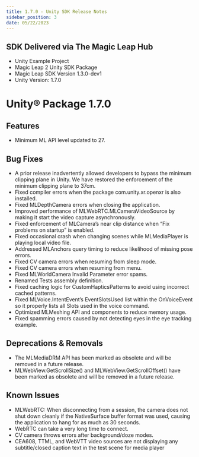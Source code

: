 ```yaml
---
title: 1.7.0 - Unity SDK Release Notes
sidebar_position: 3
date: 05/22/2023
---
```


## SDK Delivered via The Magic Leap Hub

- Unity Example Project
- Magic Leap 2 Unity SDK Package
- Magic Leap SDK Version 1.3.0-dev1
- Unity Version: 1.7.0

# Unity® Package 1.7.0

## Features

- Minimum ML API level updated to 27.

## Bug Fixes

- A prior release inadvertently allowed developers to bypass the minimum clipping plane in Unity. We have restored the enforcement of the minimum clipping plane to 37cm.
- Fixed compiler errors when the package com.unity.xr.openxr is also installed.
- Fixed MLDepthCamera errors when closing the application.
- Improved performance of MLWebRTC.MLCameraVideoSource by making it start the video capture asynchronously.
- Fixed enforcement of MLCamera’s near clip distance when “Fix problems on startup” is enabled.
- Fixed occasional crash when changing scenes while MLMediaPlayer is playing local video file.
- Addressed MLAnchors query timing to reduce likelihood of missing pose errors.
- Fixed CV camera errors when resuming from sleep mode.
- Fixed CV camera errors when resuming from menu.
- Fixed MLWorldCamera Invalid Parameter error spams.
- Renamed Tests assembly definition.
- Fixed caching logic for CustomHapticsPatterns to avoid using incorrect cached patterns.
- Fixed MLVoice.IntentEvent’s EventSlotsUsed list within the OnVoiceEvent so it properly lists all Slots used in the voice command.
- Optimized MLMeshing API and components to reduce memory usage.
- Fixed spamming errors caused by not detecting eyes in the eye tracking example.

## Deprecations & Removals

- The MLMediaDRM API has been marked as obsolete and will be removed in a future release.
- MLWebView.GetScrollSize() and MLWebView.GetScrollOffset() have been marked as obsolete and will be removed in a future release.

## Known Issues

- MLWebRTC: When disconnecting from a session, the camera does not shut down cleanly if the NativeSurface buffer format was used, causing the application to hang for as much as 30 seconds.
- WebRTC can take a very long time to connect.
- CV camera throws errors after background/doze modes.
- CEA608, TTML, and WebVTT video sources are not displaying any subtitle/closed caption text in the test scene for media player
